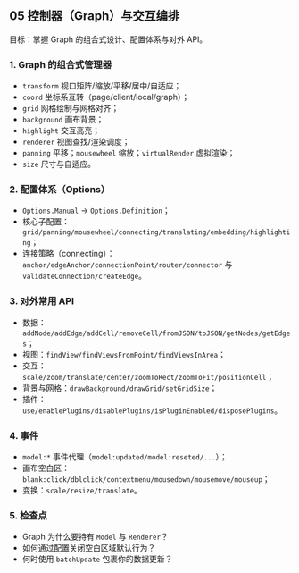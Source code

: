 ## 05 控制器（Graph）与交互编排

目标：掌握 Graph 的组合式设计、配置体系与对外 API。

### 1. Graph 的组合式管理器

- `transform` 视口矩阵/缩放/平移/居中/自适应；
- `coord` 坐标系互转（page/client/local/graph）；
- `grid` 网格绘制与网格对齐；
- `background` 画布背景；
- `highlight` 交互高亮；
- `renderer` 视图查找/渲染调度；
- `panning` 平移；`mousewheel` 缩放；`virtualRender` 虚拟渲染；
- `size` 尺寸与自适应。

### 2. 配置体系（Options）

- `Options.Manual` → `Options.Definition`；
- 核心子配置：`grid/panning/mousewheel/connecting/translating/embedding/highlighting`；
- 连接策略（connecting）：`anchor/edgeAnchor/connectionPoint/router/connector` 与 `validateConnection/createEdge`。

### 3. 对外常用 API

- 数据：`addNode/addEdge/addCell/removeCell/fromJSON/toJSON/getNodes/getEdges`；
- 视图：`findView/findViewsFromPoint/findViewsInArea`；
- 交互：`scale/zoom/translate/center/zoomToRect/zoomToFit/positionCell`；
- 背景与网格：`drawBackground/drawGrid/setGridSize`；
- 插件：`use/enablePlugins/disablePlugins/isPluginEnabled/disposePlugins`。

### 4. 事件

- `model:*` 事件代理（`model:updated/model:reseted/...`）；
- 画布空白区：`blank:click/dblclick/contextmenu/mousedown/mousemove/mouseup`；
- 变换：`scale/resize/translate`。

### 5. 检查点

- Graph 为什么要持有 `Model` 与 `Renderer`？
- 如何通过配置关闭空白区域默认行为？
- 何时使用 `batchUpdate` 包裹你的数据更新？



